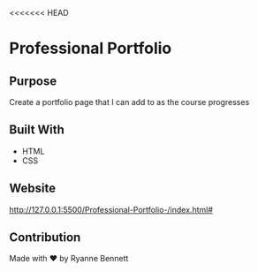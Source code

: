 <<<<<<< HEAD
#   Professional Portfolio 

## Purpose
Create a portfolio page that I can add to as the course progresses 

## Built With
* HTML
* CSS

## Website
http://127.0.0.1:5500/Professional-Portfolio-/index.html#

## Contribution
Made with ❤️ by Ryanne Bennett


